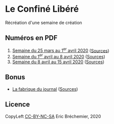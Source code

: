 # Le Confiné Libéré

Récréation d'une semaine de création

## Numéros en PDF

1. [Semaine du 25 mars au 1<sup>er</sup> avril 2020][N01] ([Sources][SN01])
2. [Semaine du 1<sup>er</sup> avril au 8 avril 2020][N02] ([Sources][SN02])
3. [Semaine du 8 avril au 15 avril 2020][N03] ([Sources][SN03])

[N03]: 2020-04-15-numero3/numero3.pdf
[SN03]: 2020-04-15-numero3/

[N02]: 2020-04-08-numero2/numero2.pdf
[SN02]: 2020-04-08-numero2/

[N01]: 2020-04-01-numero1/numero1.pdf
[SN01]: 2020-04-01-numero1/

## Bonus

* [La fabrique du journal][NB] ([Sources][SNB])

[NB]: 2020-04-07-numero1.75/numero1.75.pdf
[SNB]: 2020-04-07-numero1.75/

## Licence

CopyLeft [CC-BY-NC-SA][] Eric Bréchemier, 2020

[CC-BY-NC-SA]: https://creativecommons.org/licenses/by-nc-sa/4.0/
